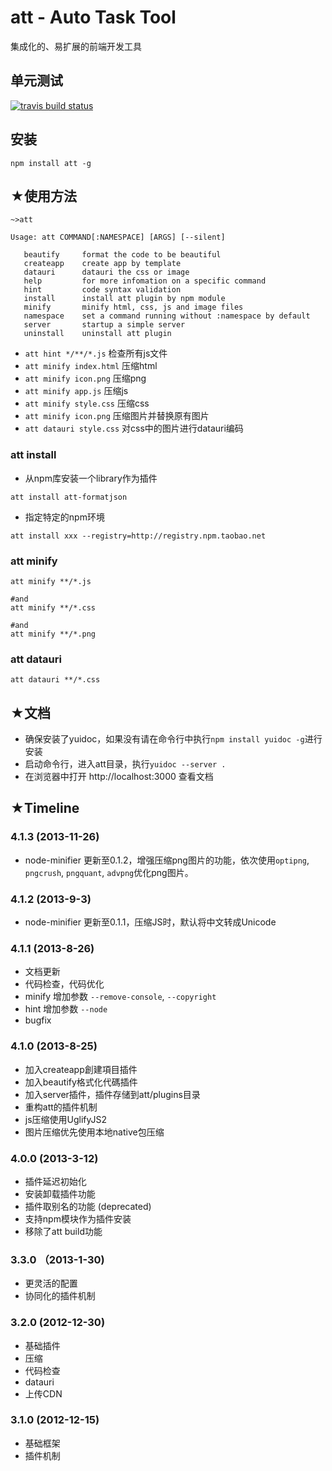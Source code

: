 att - Auto Task Tool
=====
集成化的、易扩展的前端开发工具


单元测试
------
[![travis build status](https://api.travis-ci.org/colorhook/att.png)](https://www.travis-ci.org/colorhook/att)

安装
------

```shell
npm install att -g
```

★使用方法
--------

```shell
~>att

Usage: att COMMAND[:NAMESPACE] [ARGS] [--silent]

   beautify     format the code to be beautiful
   createapp    create app by template
   datauri      datauri the css or image
   help         for more infomation on a specific command
   hint         code syntax validation
   install      install att plugin by npm module
   minify       minify html, css, js and image files
   namespace    set a command running without :namespace by default
   server       startup a simple server
   uninstall    uninstall att plugin

```

* `att hint */**/*.js` 检查所有js文件
* `att minify index.html`  压缩html
* `att minify icon.png`  压缩png
* `att minify app.js`  压缩js
* `att minify style.css`  压缩css
* `att minify icon.png` 压缩图片并替换原有图片
* `att datauri style.css`  对css中的图片进行datauri编码



### att install


* 从npm库安装一个library作为插件

```
att install att-formatjson
```


* 指定特定的npm环境

```
att install xxx --registry=http://registry.npm.taobao.net
```

### att minify

```
att minify **/*.js

#and
att minify **/*.css

#and
att minify **/*.png
```

### att datauri

```
att datauri **/*.css
```

★文档
--------
- 确保安装了yuidoc，如果没有请在命令行中执行`npm install yuidoc -g`进行安装
- 启动命令行，进入att目录，执行`yuidoc --server .`
- 在浏览器中打开 http://localhost:3000 查看文档


★Timeline
----------------

### 4.1.3 (2013-11-26)
* node-minifier 更新至0.1.2，增强压缩png图片的功能，依次使用`optipng`, `pngcrush`, `pngquant`, `advpng`优化png图片。

### 4.1.2 (2013-9-3)
* node-minifier 更新至0.1.1，压缩JS时，默认将中文转成Unicode

### 4.1.1 (2013-8-26)
* 文档更新
* 代码检查，代码优化
* minify 增加参数 `--remove-console`, `--copyright`
* hint 增加参数 `--node`
* bugfix

### 4.1.0 (2013-8-25)
* 加入createapp創建項目插件
* 加入beautify格式化代碼插件
* 加入server插件，插件存储到att/plugins目录
* 重构att的插件机制
* js压缩使用UglifyJS2
* 图片压缩优先使用本地native包压缩

### 4.0.0 (2013-3-12)
* 插件延迟初始化
* 安装卸载插件功能
* 插件取别名的功能 (deprecated)
* 支持npm模块作为插件安装
* 移除了att build功能

### 3.3.0 （2013-1-30)

* 更灵活的配置
* 协同化的插件机制

### 3.2.0 (2012-12-30)

* 基础插件
* 压缩
* 代码检查
* datauri
* 上传CDN

### 3.1.0 (2012-12-15)

* 基础框架
* 插件机制
